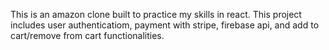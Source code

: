 This is an amazon clone built to practice my skills in react. This project includes user authenticatiom, payment with stripe, firebase api, and add to cart/remove from cart functionalities.

